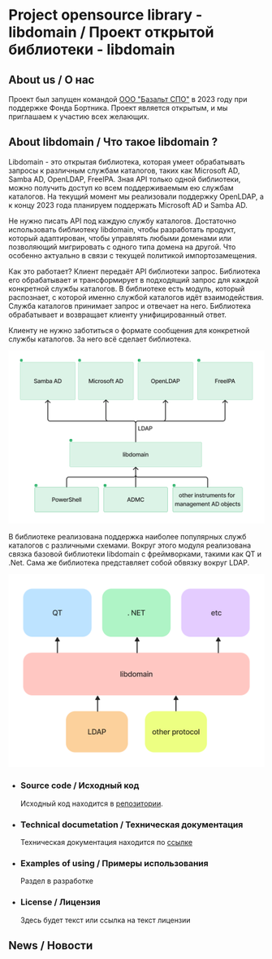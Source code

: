 # Project opensource library - libdomain / Проект открытой библиотеки - libdomain
## About us / О нас 
Проект был запущен командой [ООО "Базальт СПО"](https://www.basealt.ru/) в 2023 году при поддержке Фонда Бортника. Проект является открытым, и мы приглашаем к участию всех желающих. 
## About libdomain / Что такое libdomain ?
Libdomain - это открытая библиотека, которая умеет обрабатывать запросы к различным службам каталогов, таких как Microsoft AD, Samba AD, OpenLDAP, FreeIPA. 
Зная API только одной библиотеки, можно получить доступ ко всем поддерживаемым ею службам каталогов. На текущий момент мы реализовали поддержку OpenLDAP, а к концу 2023 года планируем поддержать Microsoft AD и Samba AD.

Не нужно писать API под каждую службу каталогов. Достаточно использовать библиотеку libdomain, чтобы разработать продукт, который адаптирован, чтобы управлять любыми доменами или позволяющий мигрировать с одного типа домена на другой. Что особенно актуально в связи с текущей политикой импортозамещения.

Как это работает? Клиент передаёт API библиотеки запрос. Библиотека его обрабатывает и трансформирует в подходящий запрос для каждой конкретной службы каталогов.
В библиотеке есть модуль, который распознает, с которой именно службой каталогов идёт взаимодействия. 
Служба каталогов принимает запрос и отвечает на него. Библиотека обрабатывает и возвращает клиенту унифицированный ответ.

Клиенту не нужно заботиться о формате сообщения для конкретной службы каталогов. За него всё сделает библиотека.

<img src="https://raw.githubusercontent.com/alenka26/doc/Text-of-libdomain/scheme_1.png">

В библиотеке реализована поддержка наиболее популярных служб каталогов с различными схемами.
Вокруг этого модуля реализована связка базовой библиотеки libdomain с фреймворками, такими как QT и .Net.
Сама же библиотека представляет собой обвязку вокруг LDAP.

<img src="https://raw.githubusercontent.com/alenka26/doc/Text-of-libdomain/scheme_2.png">


- ### Source code / Исходный код
  Исходный код находится в [репозитории](https://github.com/libdomain/libdomain).
- ### Technical documetation / Техническая документация
  Техническая документация находится по [ссылке](https://august-alt.github.io/libdomain/files.html)
- ### Examples of using / Примеры использования
  Раздел в разработке
- ### License / Лицензия
  Здесь будет текст или ссылка на текст лицензии
## News / Новости
